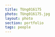 ```yaml
--- 
title: TUng016175 
photo: TUng016175.jpg 
layout: photo 
section: portfolio 
tags: people 
---  
```

  
